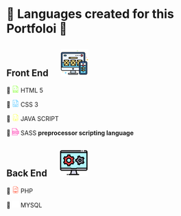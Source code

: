 # :rooster: Languages created for this Portfoloi :turkey:

## Front End  &nbsp;&nbsp;&nbsp;&nbsp;&nbsp;<img src="./front.png" > 
:hammer: <img src="./html.png" >  HTML 5

:hammer: <img src="./css.png" >  CSS 3

:hammer: <img src="./js.png">  JAVA SCRIPT

:hammer: <img src="./sass.png">  SASS   **preprocessor scripting language**


## Back End  &nbsp;&nbsp;&nbsp;&nbsp;&nbsp;<img src="./back.png" > 

:hammer: <img src="./php.png" >  PHP

:hammer: <img src="./mysql.png">  MYSQL

